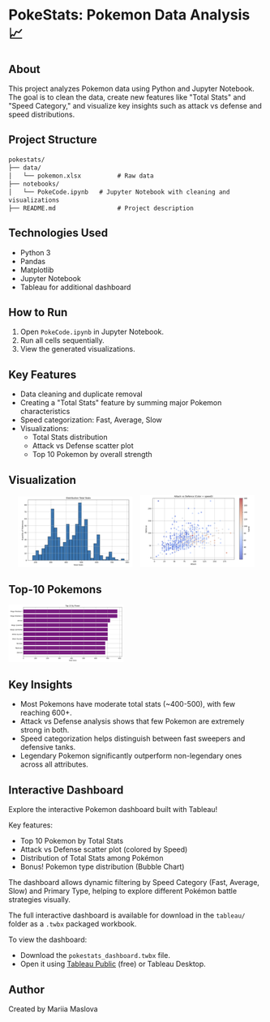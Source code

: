# PokeStats: Pokemon Data Analysis 📈

## About

This project analyzes Pokemon data using Python and Jupyter Notebook.  
The goal is to clean the data, create new features like "Total Stats" and "Speed Category," and visualize key insights such as attack vs defense and speed distributions.

## Project Structure

```
pokestats/
├── data/
│   └── pokemon.xlsx          # Raw data
├── notebooks/
│   └── PokeCode.ipynb   # Jupyter Notebook with cleaning and visualizations
├── README.md                 # Project description
```


## Technologies Used

- Python 3
- Pandas
- Matplotlib
- Jupyter Notebook
- Tableau for additional dashboard

## How to Run

1. Open `PokeCode.ipynb` in Jupyter Notebook.
2. Run all cells sequentially.
3. View the generated visualizations.

## Key Features

- Data cleaning and duplicate removal
- Creating a "Total Stats" feature by summing major Pokemon characteristics
- Speed categorization: Fast, Average, Slow
- Visualizations:
  - Total Stats distribution
  - Attack vs Defense scatter plot
  - Top 10 Pokemon by overall strength

## Visualization

<p align="center">
  <img src="images/TotalStats.png" alt="Total Stats Distribution" width="45%" style="display:inline-block; margin-right: 10px;"/>
  <img src="images/AttackDefence.png" alt="Attack vs Defense" width="45%" style="display:inline-block;"/>
</p>

## Top-10 Pokemons

<img src="images/Top10.png" alt="Top-10" width="45%" style="display:inline-block; margin-right: 10px;"/>

## Key Insights

- Most Pokemons have moderate total stats (~400-500), with few reaching 600+.
- Attack vs Defense analysis shows that few Pokemon are extremely strong in both.
- Speed categorization helps distinguish between fast sweepers and defensive tanks.
- Legendary Pokemon significantly outperform non-legendary ones across all attributes.

## Interactive Dashboard

Explore the interactive Pokemon dashboard built with Tableau!

Key features:
- Top 10 Pokemon by Total Stats
- Attack vs Defense scatter plot (colored by Speed)
- Distribution of Total Stats among Pokémon
- Bonus! Pokemon type distribution (Bubble Chart)

The dashboard allows dynamic filtering by Speed Category (Fast, Average, Slow) and Primary Type, helping to explore different Pokémon battle strategies visually.

The full interactive dashboard is available for download in the `tableau/` folder as a `.twbx` packaged workbook.

To view the dashboard:
- Download the `pokestats_dashboard.twbx` file.
- Open it using [Tableau Public](https://public.tableau.com/) (free) or Tableau Desktop.


## Author

Created by Mariia Maslova
